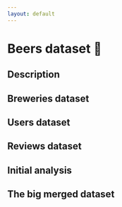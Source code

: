 ```yaml
---
layout: default
---
```


# Beers dataset 🍺 



## Description



## Breweries dataset



## Users dataset



## Reviews dataset



## Initial analysis



## The big merged dataset